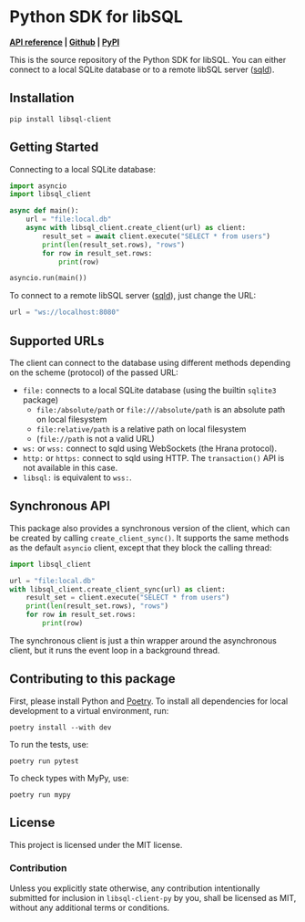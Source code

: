 # Python SDK for libSQL

**[API reference][reference] | [Github][github] | [PyPI][pypi]**

[reference]: https://libsql.org/libsql-client-py/reference.html
[github]: https://github.com/libsql/libsql-client-py
[pypi]: https://pypi.org/project/libsql-client/

This is the source repository of the Python SDK for libSQL. You can either connect to a local SQLite database or to a remote libSQL server ([sqld][sqld]).

[sqld]: https://github.com/libsql/sqld

## Installation

```
pip install libsql-client
```

## Getting Started

Connecting to a local SQLite database:

```python
import asyncio
import libsql_client

async def main():
    url = "file:local.db"
    async with libsql_client.create_client(url) as client:
        result_set = await client.execute("SELECT * from users")
        print(len(result_set.rows), "rows")
        for row in result_set.rows:
            print(row)

asyncio.run(main())
```

To connect to a remote libSQL server ([sqld][sqld]), just change the URL:

```python
url = "ws://localhost:8080"
```

## Supported URLs

The client can connect to the database using different methods depending on the scheme (protocol) of the passed URL:

* `file:` connects to a local SQLite database (using the builtin `sqlite3` package)
  * `file:/absolute/path` or `file:///absolute/path` is an absolute path on local filesystem
  * `file:relative/path` is a relative path on local filesystem
  * (`file://path` is not a valid URL)
* `ws:` or `wss:` connect to sqld using WebSockets (the Hrana protocol).
* `http:` or `https:` connect to sqld using HTTP. The `transaction()` API is not available in this case.
* `libsql:` is equivalent to `wss:`.

## Synchronous API

This package also provides a synchronous version of the client, which can be created by calling `create_client_sync()`. It supports the same methods as the default `asyncio` client, except that they block the calling thread:

```python
import libsql_client

url = "file:local.db"
with libsql_client.create_client_sync(url) as client:
    result_set = client.execute("SELECT * from users")
    print(len(result_set.rows), "rows")
    for row in result_set.rows:
        print(row)
```

The synchronous client is just a thin wrapper around the asynchronous client, but it runs the event loop in a background thread.

## Contributing to this package

First, please install Python and [Poetry][poetry]. To install all dependencies for local development to a
virtual environment, run:

[poetry]: https://python-poetry.org/

```
poetry install --with dev
```

To run the tests, use:

```
poetry run pytest
```

To check types with MyPy, use:

```
poetry run mypy
```

## License

This project is licensed under the MIT license.

### Contribution

Unless you explicitly state otherwise, any contribution intentionally submitted for inclusion in `libsql-client-py` by you, shall be licensed as MIT, without any additional terms or conditions.
